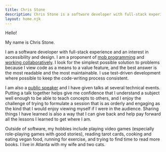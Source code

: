```yaml
---
title: Chris Stone
description: Chris Stone is a software developer with full-stack experience and an interest in accessibility and design.
layout: home.njk
---
```


Hello!

My name is Chris Stone.

I am a software developer with full-stack experience and an interest in accessibility and design. I am a proponent of
[mob programming](/mob-programming) and [working collaboratively](/working-collaboratively). I look for the simplest
possible solution to problems because I view code as a means to a value feature, and the best answer is the most
readable and the most maintainable. I use test-driven development where possible to keep the code-writing process
consistent.

I am also a [public speaker](/speaking) and I have given talks at several technical events. Putting a talk together
helps give me confidence that I understand a subject well enough to be able to teach concepts to others, and I enjoy the
challenge of trying to formulate a session that is as orderly and engaging as the kind that I would enjoy viewing myself
if I were in the audience. Sharing things I have learned is also a way that I can give back and help pay forward all the
lessons I learned to get where I am.

Outside of software, my hobbies include playing video games (especially role-playing games with good stories), reading
tarot cards, cooking and eating vegan food, running for exercise, and trying to find time to read more books. I live in
Atlanta with my wife and two cats.
